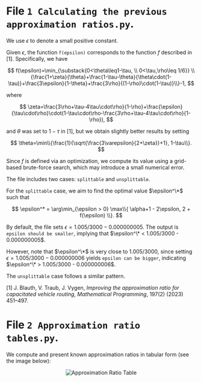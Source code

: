 # File `1 Calculating the previous approximation ratios.py`. 

We use $\epsilon$ to denote a small positive constant.

Given $\epsilon$, the function `f(epsilon)` corresponds to the function $f$ described in [1]. Specifically, we have

$$
f(\epsilon)=\min_{\substack{0<\theta\leq1-\tau, \\ 0<\tau,\rho\leq 1/6}} \\{\frac{1+\zeta}{\theta}+\frac{1-\tau-\theta}{\theta\cdot(1-\tau)}+\frac{3\epsilon}{1-\theta}+\frac{3\rho}{(1-\rho)\cdot(1-\tau)}\\}-1,
$$

where 

$$
\zeta=\frac{3\rho+\tau-4\tau\cdot\rho}{1-\rho}+\frac{\epsilon}{\tau\cdot\rho}\cdot(1-\tau\cdot\rho-\frac{3\rho+\tau-4\tau\cdot\rho}{1-\rho}),
$$

and $\theta$ was set to $1 - \tau$ in [1], but we obtain slightly better results by setting

$$
\theta=\min\\{\frac{1}{\sqrt{\frac{3\varepsilon}{2+\zeta}}+1}, 1-\tau\\}.
$$

Since $f$ is defined via an optimization, we compute its value using a grid-based brute-force search, which may introduce a small numerical error.

The file includes two cases: `splittable` and `unsplittable`.

For the `splittable` case, we aim to find the optimal value $\epsilon^\*$ such that

$$
\epsilon^* = \arg\min_{\epsilon > 0} \max\\{ \alpha+1 - 2\epsilon, 2 + f(\epsilon) \\}.
$$

By default, the file sets $\epsilon = 1.005/3000 - 0.000000005$. The output is `epsilon should be smaller`, implying that $\epsilon^\* < 1.005/3000 - 0.000000005$.

However, note that $\epsilon^\*$ is very close to $1.005/3000$, since setting $\epsilon = 1.005/3000 - 0.000000006$ yields `epsilon can be bigger`, indicating $\epsilon^\* > 1.005/3000 - 0.000000006$.

The `unsplittable` case follows a similar pattern.

[1] J. Blauth, V. Traub, J. Vygen, *Improving the approximation ratio for capacitated vehicle routing*, *Mathematical Programming*, 197(2) (2023) 451–497.

# File `2 Approximation ratio tables.py`. 

We compute and present known approximation ratios in tabular form (see the image below):

<p align="center">
  <img src="https://github.com/user-attachments/assets/984cead9-1057-45b8-a1f5-28f0a47d3124" alt="Approximation Ratio Table">
</p>

